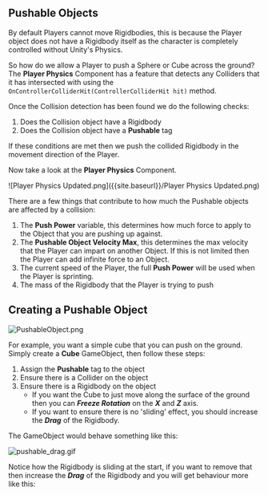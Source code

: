 ## Pushable Objects

By default Players cannot move Rigidbodies, this is because the Player object does not have a Rigidbody itself as the character is completely controlled without Unity's Physics.

So how do we allow a Player to push a Sphere or Cube across the ground? The **Player Physics** Component has a feature that detects any Colliders that it has intersected with using the ```OnControllerColliderHit(ControllerColliderHit hit)``` method. 

Once the Collision detection has been found we do the following checks:

1. Does the Collision object have a Rigidbody
2. Does the Collision object have a **Pushable** tag

If these conditions are met then we push the collided Rigidbody in the movement direction of the Player.

Now take a look at the **Player Physics** Component.

![Player Physics Updated.png]({{site.baseurl}}/Player Physics Updated.png)

There are a few things that contribute to how much the Pushable objects are affected by a collision:

1. The **Push Power** variable, this determines how much force to apply to the Object that you are pushing up against.
2. The **Pushable Object Velocity Max**, this determines the max velocity that the Player can impart on another Object. If this is not limited then the Player can add infinite force to an Object.
2. The current speed of the Player, the full **Push Power** will be used when the Player is sprinting.
3. The mass of the Rigidbody that the Player is trying to push

## Creating a Pushable Object

![PushableObject.png]({{site.baseurl}}/PushableObject.png)

For example, you want a simple cube that you can push on the ground. Simply create a **Cube** GameObject, then follow these steps:

1. Assign the **Pushable** tag to the object
2. Ensure there is a Collider on the object
3. Ensure there is a Rigidbody on the object
	- If you want the Cube to just move along the surface of the ground then you can ***Freeze Rotation*** on the ***X*** and ***Z*** axis. 
    - If you want to ensure there is no 'sliding' effect, you should increase the ***Drag*** of the Rigidbody. 
    
The GameObject would behave something like this:

![pushable_drag.gif]({{site.baseurl}}/pushable_drag.gif)


Notice how the Rigidbody is sliding at the start, if you want to remove that then increase the ***Drag*** of the Rigidbody and you will get behaviour more like this:


